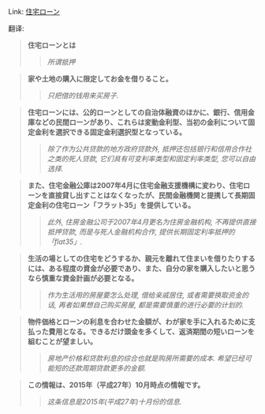Link: [住宅ローン](https://www.shiruporuto.jp/public/data/vocabulary/yogo/s/jutaku_loan.html)

翻译:
> **住宅ローンとは**
>> *所谓抵押*

> **家や土地の購入に限定してお金を借りること。**
>> *只把借的钱用来买房子.*

> **住宅ローンには、公的ローンとしての自治体融資のほかに、銀行、信用金庫などの民間ローンがあり、これらは変動金利型、当初の金利について固定金利を選択できる固定金利選択型となっている。**
>> *除了作为公共贷款的地方政府贷款外, 抵押还包括银行和信用合作社之类的死人贷款, 它们具有可变利率类型和固定利率类型, 您可以自由选择.*

> **また、住宅金融公庫は2007年4月に住宅金融支援機構に変わり、住宅ローンを直接貸し出すことはなくなったが、民間金融機関と提携して長期固定金利の住宅ローン「フラット35」を提供している。**
>> *此外, 住房金融公司于2007年4月更名为住房金融机构, 不再提供直接抵押贷款, 而是与死人金融机构合作, 提供长期固定利率抵押的「flat35」.*

> **生活の場としての住宅をどうするか、親元を離れて住まいを借りたりするには、ある程度の資金が必要であり、また、自分の家を購入したいと思うなら慎重な資金計画が必要となる。**
>> *作为生活用的房屋要怎么处理, 借给亲戚居住, 或者需要换取资金的话, 再者如果想自己购买房屋, 都是需要慎重的进行必要的计划的.*

> **物件価格とローンの利息を合わせた金額が、わが家を手に入れるために支払った費用となる。できるだけ頭金を多くして、返済期間の短いローンを組むことが望ましい。**
>> *房地产价格和贷款利息的综合也就是购房所需要的成本. 希望已经可能短的还款周期贷款更多的金额.*

> **この情報は、2015年（平成27年）10月時点の情報です。**
>> *这条信息是2015年(平成27年)十月份的信息.*